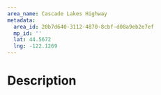 ```yaml
---
area_name: Cascade Lakes Highway
metadata:
  area_id: 20b7d640-3112-4870-8cbf-d08a9eb2e7ef
  mp_id: ''
  lat: 44.5672
  lng: -122.1269
---
```

# Description
